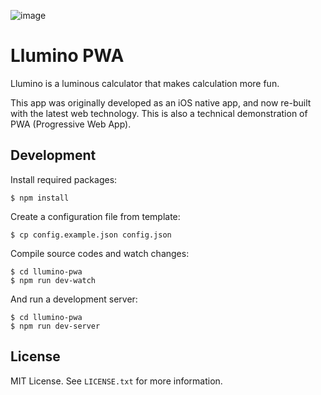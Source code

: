 ![image](https://user-images.githubusercontent.com/602961/39685990-2c69768e-5201-11e8-9317-4def9a8bee33.png)


# Llumino PWA
Llumino is a luminous calculator that makes calculation more fun.

This app was originally developed as an iOS native app, and now re-built with the latest web technology. This is also a technical demonstration of PWA (Progressive Web App).


## Development
Install required packages:

```
$ npm install
```

Create a configuration file from template:

```
$ cp config.example.json config.json
```

Compile source codes and watch changes:

```
$ cd llumino-pwa
$ npm run dev-watch
```

And run a development server:

```
$ cd llumino-pwa
$ npm run dev-server
```


## License
MIT License. See `LICENSE.txt` for more information.
